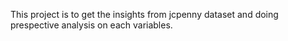 
This project is to get the insights from jcpenny dataset and doing prespective analysis on each variables.

